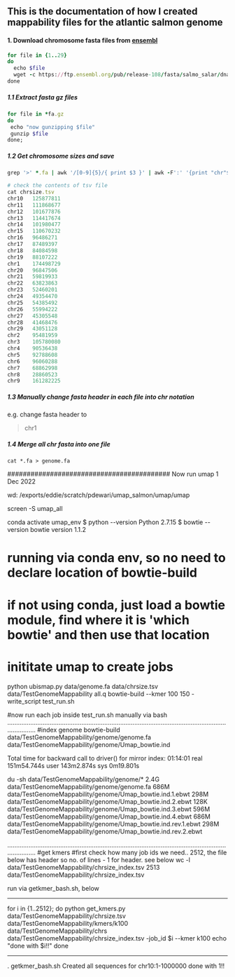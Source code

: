 ## This is the documentation of how I created mappability files for the atlantic salmon genome

#### 1. Download chromosome fasta files from [ensembl](https://ftp.ensembl.org/pub/release-108/fasta/salmo_salar/dna/) 
```ruby
for file in {1..29}
do
  echo $file
  wget -c https://ftp.ensembl.org/pub/release-108/fasta/salmo_salar/dna/Salmo_salar.Ssal_v3.1.dna_sm.primary_assembly.$file.fa.gz
done
```
##### 1.1 Extract fasta gz files
```ruby
for file in *fa.gz
do
 echo "now gunzipping $file"
 gunzip $file
done;
```
##### 1.2 Get chromosome sizes and save
```ruby
grep '>' *.fa | awk '/[0-9]{5}/{ print $3 }' | awk -F':' '{print "chr"$3"\t"$5}' > chrsize.tsv

# check the contents of tsv file
cat chrsize.tsv
chr10	125877811
chr11	111868677
chr12	101677876
chr13	114417674
chr14	101980477
chr15	110670232
chr16	96486271
chr17	87489397
chr18	84084598
chr19	88107222
chr1	174498729
chr20	96847506
chr21	59819933
chr22	63823863
chr23	52460201
chr24	49354470
chr25	54385492
chr26	55994222
chr27	45305548
chr28	41468476
chr29	43051128
chr2	95481959
chr3	105780080
chr4	90536438
chr5	92788608
chr6	96060288
chr7	68862998
chr8	28860523
chr9	161282225
```

##### 1.3 Manually change fasta header in each file into chr notation
e.g. change fasta header to
>chr1

##### 1.4 Merge all chr fasta into one file
`cat *.fa > genome.fa`

##########################################
Now run umap
1 Dec 2022

wd: /exports/eddie/scratch/pdewari/umap_salmon/umap/umap

screen -S umap_all

conda activate umap_env
$ python --version
Python 2.7.15
$ bowtie --version
bowtie version 1.1.2

# running via conda env, so no need to declare location of bowtie-build
# if not using conda, just load a bowtie module, find where it is 'which bowtie' and then use that location

# inititate umap to create jobs
python ubismap.py data/genome.fa data/chrsize.tsv data/TestGenomeMappability all.q bowtie-build --kmer 100 150 -write_script test_run.sh

#now run each job inside test_run.sh manually via bash
............................................................................................................................................
#index genome
bowtie-build data/TestGenomeMappability/genome/genome.fa data/TestGenomeMappability/genome/Umap_bowtie.ind

Total time for backward call to driver() for mirror index: 01:14:01
real    151m54.744s
user    143m2.874s
sys     0m19.801s

du -sh data/TestGenomeMappability/genome/*
2.4G	data/TestGenomeMappability/genome/genome.fa
686M	data/TestGenomeMappability/genome/Umap_bowtie.ind.1.ebwt
298M	data/TestGenomeMappability/genome/Umap_bowtie.ind.2.ebwt
128K	data/TestGenomeMappability/genome/Umap_bowtie.ind.3.ebwt
596M	data/TestGenomeMappability/genome/Umap_bowtie.ind.4.ebwt
686M	data/TestGenomeMappability/genome/Umap_bowtie.ind.rev.1.ebwt
298M	data/TestGenomeMappability/genome/Umap_bowtie.ind.rev.2.ebwt

............................................................................................................................................
#get kmers
#first check how many job ids we need..  2512, the file below has header so no. of lines - 1 for header. see below
wc -l data/TestGenomeMappability/chrsize_index.tsv 
2513 data/TestGenomeMappability/chrsize_index.tsv

run via getkmer_bash.sh, below
********************************
for i in {1..2512};
do
    python get_kmers.py data/TestGenomeMappability/chrsize.tsv data/TestGenomeMappability/kmers/k100 data/TestGenomeMappability/chrs data/TestGenomeMappability/chrsize_index.tsv -job_id $i --kmer k100
    echo "done with $i!!"
done
**************************
. getkmer_bash.sh 
Created all sequences for chr10:1-1000000
done with 1!!
